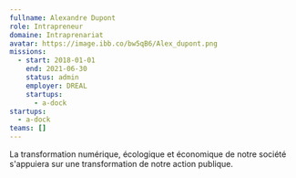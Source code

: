 ```yaml
---
fullname: Alexandre Dupont
role: Intrapreneur
domaine: Intraprenariat
avatar: https://image.ibb.co/bw5qB6/Alex_dupont.png
missions:
  - start: 2018-01-01
    end: 2021-06-30
    status: admin
    employer: DREAL
    startups:
      - a-dock
startups:
  - a-dock
teams: []
---
```

La transformation numérique, écologique et économique de notre société s'appuiera sur une transformation de notre action publique.